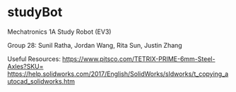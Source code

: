 # studyBot
Mechatronics 1A Study Robot (EV3)

Group 28: Sunil Ratha, Jordan Wang, Rita Sun, Justin Zhang 


Useful Resources: 
https://www.pitsco.com/TETRIX-PRIME-6mm-Steel-Axles?SKU= 
https://help.solidworks.com/2017/English/SolidWorks/sldworks/t_copying_autocad_solidworks.htm
